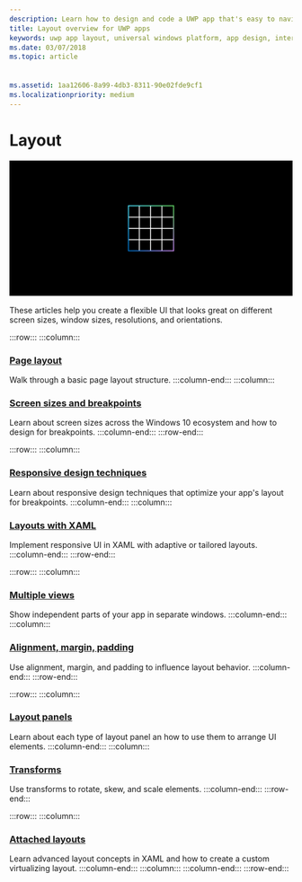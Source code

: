 ```yaml
---
description: Learn how to design and code a UWP app that's easy to navigate and looks great on a variety of devices and screen sizes.
title: Layout overview for UWP apps
keywords: uwp app layout, universal windows platform, app design, interface
ms.date: 03/07/2018
ms.topic: article


ms.assetid: 1aa12606-8a99-4db3-8311-90e02fde9cf1
ms.localizationpriority: medium
---
```

# Layout

![Layout icon](../images/layout-2x.png)

These articles help you create a flexible UI that looks great on different screen sizes, window sizes, resolutions, and orientations.

:::row:::
    :::column:::
### [Page layout](page-layout.md)
Walk through a basic page layout structure.
    :::column-end:::
    :::column:::
### [Screen sizes and breakpoints](screen-sizes-and-breakpoints-for-responsive-design.md)
Learn about screen sizes across the Windows 10 ecosystem and how to design for breakpoints.
    :::column-end:::
:::row-end:::

:::row:::
    :::column:::
### [Responsive design techniques](responsive-design.md)
Learn about responsive design techniques that optimize your app's layout for breakpoints.
    :::column-end:::
    :::column:::
### [Layouts with XAML](layouts-with-xaml.md)
Implement responsive UI in XAML with adaptive or tailored layouts.
    :::column-end:::
:::row-end:::

:::row:::
    :::column:::
### [Multiple views](show-multiple-views.md)
Show independent parts of your app in separate windows.
    :::column-end:::
    :::column:::
### [Alignment, margin, padding](alignment-margin-padding.md)
Use alignment, margin, and padding to influence layout behavior.
    :::column-end:::
:::row-end:::

:::row:::
    :::column:::
### [Layout panels](layout-panels.md)
Learn about each type of layout panel an how to use them to arrange UI elements.
    :::column-end:::
    :::column:::
### [Transforms](transforms.md)
Use transforms to rotate, skew, and scale elements.
    :::column-end:::
:::row-end:::

:::row:::
    :::column:::
### [Attached layouts](attached-layouts.md)
Learn advanced layout concepts in XAML and how to create a custom virtualizing layout.
    :::column-end:::
    :::column:::
    :::column-end:::
:::row-end:::
